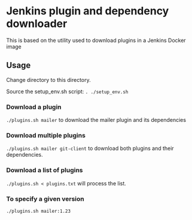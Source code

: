 # Jenkins plugin and dependency downloader

This is based on the utility used to download plugins in a Jenkins Docker image

## Usage

Change directory to this directory.

Source the setup_env.sh script: `. ./setup_env.sh`

### Download a plugin

`./plugins.sh mailer` to download the mailer plugin and its dependencies

### Download multiple plugins

`./plugins.sh mailer git-client` to download both plugins and their dependencies.

### Download a list of plugins

`./plugins.sh < plugins.txt` will process the list.

### To specify a given version

`./plugins.sh mailer:1.23`
